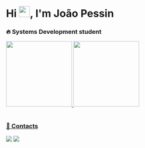 <h1 align="left">Hi <img src="https://raw.githubusercontent.com/kaueMarques/kaueMarques/master/hi.gif" height="30px">, I'm João Pessin</h1>


### :fire: Systems Development student

<div>
  <a href="https://github.com/joaopessin/">
  <img height="180em" src="https://github-readme-stats.vercel.app/api/top-langs/?username=joaopessin&layout=compact&langs_count=7&theme=dracula"/>
  <img height="180em" src="https://github-readme-stats.vercel.app/api?username=joaopessin&show_icons=true&theme=dracula&include_all_commits=true&count_private=true"/>
</div>

<br/>

### :speech_balloon: Contacts

<div>
  <a href = "mailto:jv.pessin20@gmail.com"><img src="https://img.shields.io/badge/Gmail-D14836?style=for-the-badge&logo=gmail&logoColor=white" target="_blank"></a>
  <a href="https://www.linkedin.com/in/joaopessin" target="_blank"><img src="https://img.shields.io/badge/-LinkedIn-%230077B5?style=for-the-badge&logo=linkedin&logoColor=white" target="_blank"></a>   
</div>
